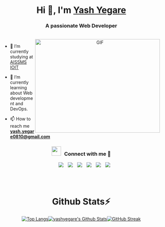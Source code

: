 <h1 align="center">Hi 👋, I'm <a href="https://www.linkedin.com/in/yashyegare/" target="blank">
Yash Yegare</a></h1>
<h3 align="center">A passionate Web Developer</h3>

<br />

<a target="_blank" align="center">
  <img align="right" top="500" height="300" width="400" alt="GIF" src="https://images.squarespace-cdn.com/content/v1/5769fc401b631bab1addb2ab/1541580611624-TE64QGKRJG8SWAIUS7NS/ke17ZwdGBToddI8pDm48kPoswlzjSVMM-SxOp7CV59BZw-zPPgdn4jUwVcJE1ZvWQUxwkmyExglNqGp0IvTJZamWLI2zvYWH8K3-s_4yszcp2ryTI0HqTOaaUohrI8PI6FXy8c9PWtBlqAVlUS5izpdcIXDZqDYvprRqZ29Pw0o/coding-freak.gif">
  
</a>

- 🔭 I’m currently studying at <a href="https://aissmsioit.org/" target="blank">AISSMS IOIT</a>

- 🌱 I’m currently learning about Web development and DevOps.

- 📫 How to reach me **yash.yegare0810@gmail.com**

<h3 align="center" > <img src="https://media.giphy.com/media/iY8CRBdQXODJSCERIr/giphy.gif" width="30" height="30" style="margin-right: 10px;">Connect with me 🤝 </h3>
<p align="center">
 <div align="center"  class="icons-social" style="margin-left: 10px;">
        <a style="margin-left: 10px;"  target="_blank" href="https://www.linkedin.com/in/yashyegare/">
   <img src="https://img.icons8.com/doodle/40/000000/linkedin--v2.png"></a>
        <a style="margin-left: 10px;" target="_blank" href="https://github.com/yashyegare">
  <img src="https://img.icons8.com/doodle/40/000000/github--v1.png"></a>
  <a style="margin-left: 10px;" target="_blank" href="">
    <img src="https://img.icons8.com/external-tal-revivo-color-tal-revivo/40/000000/external-stack-overflow-is-a-question-and-answer-site-for-professional-logo-color-tal-revivo.png"></a>
        <a style="margin-left: 10px;" target="_blank" href="">
   <img src="https://img.icons8.com/doodle/40/000000/instagram-new--v2.png"></a>
  <a style="margin-left: 10px;" target="_blank" href="https://twitter.com/WhysooYash">
   <img src="https://img.icons8.com/doodle/1x/twitter-squared--v2.png" ></a>
  <a style="margin-left: 10px;" target="_blank" href="">
    <img src="https://img.icons8.com/doodle/1x/youtube--v2.png" ></a>
      </div>
</p>
<br />
<br />
                                                               
<div align="center">
<h1 align="center">Github Stats⚡️</h1>

[![Top Langs](https://github-readme-stats-git-masterrstaa-rickstaa.vercel.app/api/top-langs/?username=yashyegare&theme=tokyonight&layout=compact)](https://github.com/anuraghazra/github-readme-stats)[![yashyegare's Github Stats](https://github-readme-stats-git-masterrstaa-rickstaa.vercel.app/api?username=yashyegare&show_icons=true&theme=tokyonight&rank_icon=github)](https://github.com/anuraghazra/github-readme-stats)[![GitHub Streak](https://streak-stats.demolab.com?user=yashyegare&theme=tokyonight)](https://git.io/streak-stats)

</div>
<br />

